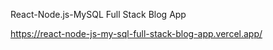 React-Node.js-MySQL
Full Stack Blog App

https://react-node-js-my-sql-full-stack-blog-app.vercel.app/
